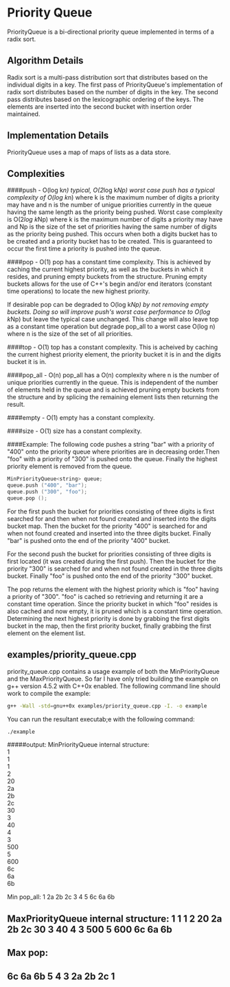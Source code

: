 Priority Queue
==============
PriorityQueue is a bi-directional priority queue implemented in
terms of a radix sort. 

Algorithm Details
-----------------
Radix sort is a multi-pass distribution sort that distributes based
on the individual digits in a key. The first pass of PriorityQueue's
implementation of radix sort distributes based on the number of
digits in the key. The second pass distributes based on the
lexicographic ordering of the keys. The elements are inserted into
the second bucket with insertion order maintained.

Implementation Details
----------------------

PriorityQueue uses a map of maps of lists as a data store. 

Complexities 
------------

####push - O(log k*n) typical, O(2*log k*Np) worst case
push has a typical complexity of O(log k*n) where k is the maximum
number of digits a priority may have and n is the number of unigue 
priorities currently in the queue having the same length as the
priority being pushed. Worst case complexity is O(2*log k*Np) where
k is the maximum number of digits a priority may have and Np is the
size of the set of priorities having the same number of digits as
the priority being pushed. This occurs when both a digits bucket
has to be created and a priority bucket has to be created. This is 
guaranteed to occur the first time a priority is pushed into the
queue.

####pop - O(1)
pop has a constant time complexity. This is achieved by caching the
current highest priority, as well as the buckets in which it resides,
and pruning empty buckets from the structure. Pruning empty buckets
allows for the use of C++'s begin and/or end iterators (constant
time operations) to locate the new highest priority.

If desirable pop can be degraded to O(log k*Np) by not removing empty
buckets. Doing so will improve push's worst case performance to
O(log k*Np) but leave the typical case unchanged. This change will
also leave top as a constant time operation but degrade pop_all to a
worst case O(log n) where n is the size of the set of all priorities.

####top - O(1)
top has a constant complexity. This is acheived by caching the current
highest priority element, the priority bucket it is in and the digits
bucket it is in.

####pop_all - O(n)
pop_all has a O(n) complexity where n is the number of unique
priorities currently in the queue. This is independent of the number
of elements held in the queue and is achieved pruning empty buckets
from the structure and by splicing the remaining element lists then
returning the result.

####empty - O(1)
empty has a constant complexity.

####size - O(1)
size has a constant complexity.

####Example:
The following code pushes a string "bar" with a priority of "400" onto
the priority queue where priorities are in decreasing order.Then "foo"
with a priority of "300" is pushed onto the queue. Finally the highest
priority element is removed from the queue.

```c++
MinPriorityQueue<string> queue;  
queue.push ("400", "bar");
queue.push ("300", "foo");
queue.pop ();
```

For the first push the bucket for priorities consisting of three digits
is first searched for and then when not found created and inserted into
the digits bucket map. Then the bucket for the priority "400" is 
searched for and when not found created and inserted into the three 
digits bucket. Finally "bar" is pushed onto the end of the priority
"400" bucket.

For the second push the bucket for priorities consisting of three digits
is first located (it was created during the first push). Then the bucket
for the priority "300" is searched for and when not found created in the
three digits bucket. Finally "foo" is pushed onto the end of the priority
"300" bucket.

The pop returns the element with the highest priority which is "foo"
having a priority of "300". "foo" is cached so retrieving and returning
it are a constant time operation. Since the priority bucket in which
"foo" resides is also cached and now empty, it is pruned which is a
constant time operation. Determining the next highest priority is done by
grabbing the first digits bucket in the map, then the first priority
bucket, finally grabbing the first element on the element list.

examples/priority_queue.cpp
---------------------------

priority_queue.cpp contains a usage example of both the MinPriorityQueue
and the MaxPriorityQueue. So far I have only tried building the example on
g++ version 4.5.2 with C++0x enabled. The following command line should
work to compile the example:

```bash
g++ -Wall -std=gnu++0x examples/priority_queue.cpp -I. -o example
```

You can run the resultant executab;e with the following command:

```bash
./example
```

#####output:
MinPriorityQueue internal structure:  
1  
        1  
                1  
2  
        20  
                2a  
                2b  
                2c  
        30  
                3  
        40  
                4  
3  
        500  
                5  
        600  
                6c  
                6a  
                6b  

  Min pop_all:
  1
  2a
  2b
  2c
  3
  4
  5
  6c
  6a
  6b

  MaxPriorityQueue internal structure:
  1
  1
  1
  2
  20
  2a
  2b
  2c
  30
  3
  40
  4
  3
  500
  5
  600
  6c
  6a
  6b
  ----------------------------------------

  Max pop:
  ----------------------------------------
  6c
  6a
  6b
  5
  4
  3
  2a
  2b
  2c
  1
  ----------------------------------------

